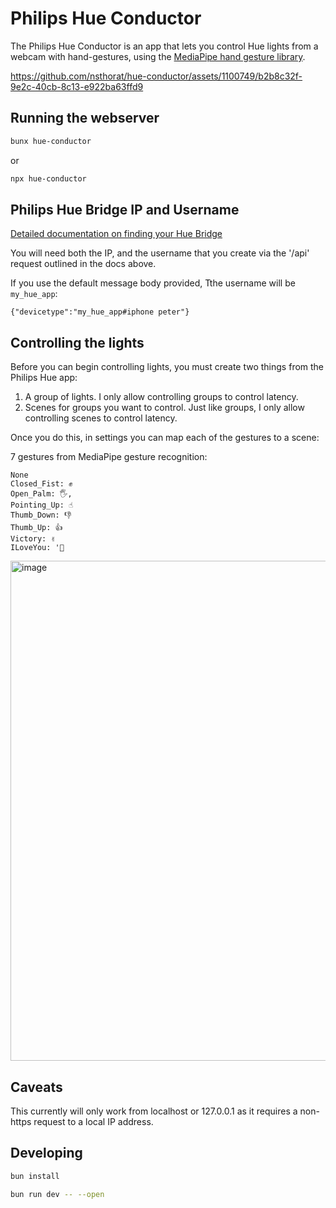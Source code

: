 # Philips Hue Conductor

The Philips Hue Conductor is an app that lets you control Hue lights from a webcam with hand-gestures, using the [MediaPipe hand gesture library](https://developers.google.com/mediapipe/solutions/vision/gesture_recognizer).

https://github.com/nsthorat/hue-conductor/assets/1100749/b2b8c32f-9e2c-40cb-8c13-e922ba63ffd9

## Running the webserver

```sh
bunx hue-conductor
```

or

```sh
npx hue-conductor
```

## Philips Hue Bridge IP and Username

[Detailed documentation on finding your Hue Bridge](https://developers.meethue.com/develop/get-started-2/)

You will need both the IP, and the username that you create via the '/api' request outlined in the docs above.

If you use the default message body provided, Tthe username will be `my_hue_app`:

```
{"devicetype":"my_hue_app#iphone peter"}
```

## Controlling the lights

Before you can begin controlling lights, you must create two things from the Philips Hue app:

1. A group of lights. I only allow controlling groups to control latency.
2. Scenes for groups you want to control. Just like groups, I only allow controlling scenes to control latency.

Once you do this, in settings you can map each of the gestures to a scene:

7 gestures from MediaPipe gesture recognition:

```
None
Closed_Fist: ✊
Open_Palm: 🖐️,
Pointing_Up: ☝️
Thumb_Down: 👎
Thumb_Up: 👍
Victory: ✌️
ILoveYou: '🤟
```

<img width="800" alt="image" src="https://github.com/nsthorat/hue-conductor/assets/1100749/14e29bb6-ab36-4fb5-a410-03c82e001523">

## Caveats

This currently will only work from localhost or 127.0.0.1 as it requires a non-https request to a local IP address.

## Developing

```bash
bun install

bun run dev -- --open
```
